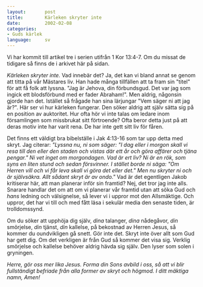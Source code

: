 ```yaml
---
layout:       post
title:        Kärleken skryter inte
date:         2002-02-08
categories:
- Guds kärlek
language:     sv
---
```

Vi har kommit till
artikel tre i serien utifrån 1 Kor 13:4-7. Om du missat de tidigare så
finns de i arkivet här på sidan.

<em>Kärleken skryter inte.</em> Vad innebär det? Ja, det kan vi bland annat
se genom att titta på vår Mästares liv. Han hade många tillfällen att ta fram sin
"titel" för att få folk att lyssna. "Jag är Jehova, din förbundsgud. Det var jag
som ingick ett blodsförbund med er fader Abraham!". Men aldrig, någonsin gjorde
han det. Istället så frågade han sina lärjungar "Vem säger ni att jag är?". Här
ser vi hur kärleken fungerar. Den söker aldrig att själv sätta sig på en
position av auktoritet. Hur ofta hör vi inte talas om ledare inom församlingen
som missbrukat sitt förtroende? Ofta beror detta just på att deras motiv inte
har varit rena. De har inte gett sitt liv för fåren.

Det finns ett väldigt bra bibelställe i Jak 4:13-16 som tar upp detta med skryt.
Jag citerar: <em>"Lyssna nu, ni som säger: "I dag eller i morgon skall vi resa
till den eller den staden och vistas där ett år och göra affärer och tjäna
pengar." Ni vet inget om morgondagen. Vad är ert liv? Ni är en rök, som syns en
liten stund och sedan försvinner. I stället borde ni säga: "Om Herren vill och
vi får leva skall vi göra det eller det." Men nu skryter ni och är självsäkra.
Allt sådant skryt är av ondo."</em> Vad är det egentligen Jakob kritiserar här,
att man planerar inför sin framtid? Nej, det tror jag inte alls. Snarare handlar
det om att om vi planerar vår framtid utan att söka Gud och <em>hans</em>
ledning och välsignelse, så lever vi i uppror mot den Allsmäktige. Och uppror,
det har vi till och med fått läsa i sekulär media den senaste tiden, är
trolldomssynd.

Om du söker att upphöja dig själv, <em>dina</em> talanger, <em>dina</em>
nådegåvor, <em>din</em> smörjelse, <em>din</em> tjänst, <em>din</em> kallelse,
på bekostnad av Herren Jesus, så kommer du oundvikligen gå snett. Gör inte det.
Skryt inte över allt som Gud har gett dig. Om det verkligen är från Gud så
kommer det visa sig. Verklig smörjelse och kallelse behöver aldrig hävda sig
själv. Den lyser som solen i gryningen.

<em>Herre, gör oss mer lika Jesus. Forma din Sons avbild i oss, så att vi blir
fullständigt befriade från alla former av skryt och högmod. I ditt mäktiga namn,
Amen!</em>
